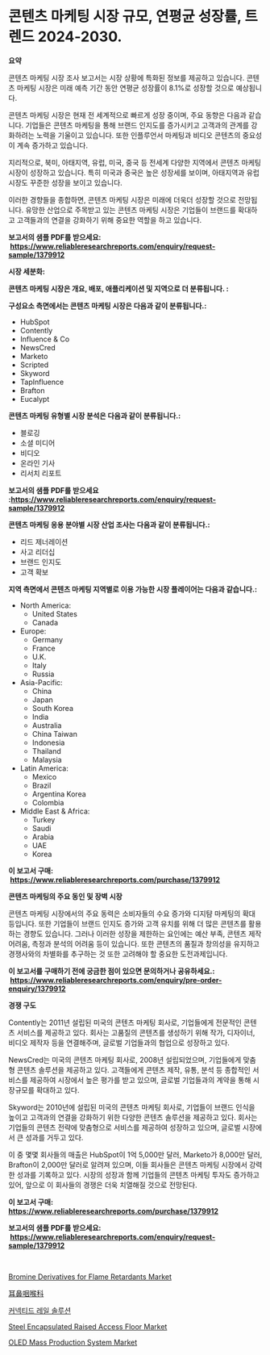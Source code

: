 <p><h1>콘텐츠 마케팅 시장 규모, 연평균 성장률, 트렌드 2024-2030.</h1></p><p><strong>요약</strong></p>
<p><p>콘텐츠 마케팅 시장 조사 보고서는 시장 상황에 특화된 정보를 제공하고 있습니다. 콘텐츠 마케팅 시장은 미래 예측 기간 동안 연평균 성장률이 8.1%로 성장할 것으로 예상됩니다.</p><p>콘텐츠 마케팅 시장은 현재 전 세계적으로 빠르게 성장 중이며, 주요 동향은 다음과 같습니다. 기업들은 콘텐츠 마케팅을 통해 브랜드 인지도를 증가시키고 고객과의 관계를 강화하려는 노력을 기울이고 있습니다. 또한 인플루언서 마케팅과 비디오 콘텐츠의 중요성이 계속 증가하고 있습니다.</p><p>지리적으로, 북미, 아태지역, 유럽, 미국, 중국 등 전세계 다양한 지역에서 콘텐츠 마케팅 시장이 성장하고 있습니다. 특히 미국과 중국은 높은 성장세를 보이며, 아태지역과 유럽 시장도 꾸준한 성장을 보이고 있습니다.</p><p>이러한 경향들을 종합하면, 콘텐츠 마케팅 시장은 미래에 더욱더 성장할 것으로 전망됩니다. 유망한 산업으로 주목받고 있는 콘텐츠 마케팅 시장은 기업들이 브랜드를 확대하고 고객들과의 연결을 강화하기 위해 중요한 역할을 하고 있습니다.</p></p>
<p><strong>보고서의 샘플 PDF를 받으세요: &nbsp;<a href="https://www.reliableresearchreports.com/enquiry/request-sample/1379912">https://www.reliableresearchreports.com/enquiry/request-sample/1379912</a></strong></p>
<p><strong>시장 세분화:</strong></p>
<p><strong> 콘텐츠 마케팅 시장은 개요, 배포, 애플리케이션 및 지역으로 더 분류됩니다. :</strong></p>
<p><strong>구성요소 측면에서는 콘텐츠 마케팅 시장은 다음과 같이 분류됩니다.:</strong></p>
<p><ul><li>HubSpot</li><li>Contently</li><li>Influence & Co</li><li>NewsCred</li><li>Marketo</li><li>Scripted</li><li>Skyword</li><li>TapInfluence</li><li>Brafton</li><li>Eucalypt</li></ul></p>
<p><strong> 콘텐츠 마케팅 유형별 시장 분석은 다음과 같이 분류됩니다.:</strong></p>
<p><ul><li>블로깅</li><li>소셜 미디어</li><li>비디오</li><li>온라인 기사</li><li>리서치 리포트</li></ul></p>
<p><strong>보고서의 샘플 PDF를 받으세요 :<a href="https://www.reliableresearchreports.com/enquiry/request-sample/1379912">https://www.reliableresearchreports.com/enquiry/request-sample/1379912</a></strong></p>
<p><strong> 콘텐츠 마케팅 응용 분야별 시장 산업 조사는 다음과 같이 분류됩니다.:</strong></p>
<p><ul><li>리드 제너레이션</li><li>사고 리더십</li><li>브랜드 인지도</li><li>고객 확보</li></ul></p>
<p><strong>지역 측면에서 콘텐츠 마케팅 지역별로 이용 가능한 시장 플레이어는 다음과 같습니다.:</strong></p>
<p><ul>
    <li>
        North America:
        <ul>
            <li>United States</li>
            <li>Canada</li>
        </ul>
    </li>
    <li>
        Europe:
        <ul>
            <li>Germany</li>
            <li>France</li>
            <li>U.K.</li>
            <li>Italy</li>
            <li>Russia</li>
        </ul>
    </li>
    <li>
        Asia-Pacific:
        <ul>
            <li>China</li>
            <li>Japan</li>
            <li>South Korea</li>
            <li>India</li>
            <li>Australia</li>
            <li>China Taiwan</li>
            <li>Indonesia</li>
            <li>Thailand</li>
            <li>Malaysia</li>
        </ul>
    </li>
    <li>
        Latin America:
        <ul>
            <li>Mexico</li>
            <li>Brazil</li>
            <li>Argentina Korea</li>
            <li>Colombia</li>
        </ul>
    </li>
    <li>
        Middle East & Africa:
        <ul>
            <li>Turkey</li>
            <li>Saudi</li>
            <li>Arabia</li>
            <li>UAE</li>
            <li>Korea</li>
        </ul>
    </li>
    </ul></p>
<p><strong>이 보고서 구매: &nbsp;<a href="https://www.reliableresearchreports.com/purchase/1379912">https://www.reliableresearchreports.com/purchase/1379912</a></strong></p>
<p><strong>콘텐츠 마케팅의 주요 동인 및 장벽 시장</strong></p>
<p><p>콘텐츠 마케팅 시장에서의 주요 동력은 소비자들의 수요 증가와 디지턈 마케팅의 확대 등입니다. 또한 기업들이 브랜드 인지도 증가와 고객 유치를 위해 더 많은 콘텐츠를 활용하는 경향도 있습니다. 그러나 이러한 성장을 제한하는 요인에는 예산 부족, 콘텐츠 제작 어려움, 측정과 분석의 어려움 등이 있습니다. 또한 콘텐츠의 품질과 창의성을 유지하고 경쟁사와의 차별화를 추구하는 것 또한 고려해야 할 중요한 도전과제입니다.</p></p>
<p><strong>이 보고서를 구매하기 전에 궁금한 점이 있으면 문의하거나 공유하세요.: &nbsp;<a href="https://www.reliableresearchreports.com/enquiry/pre-order-enquiry/1379912">https://www.reliableresearchreports.com/enquiry/pre-order-enquiry/1379912</a></strong></p>
<p><strong>경쟁 구도</strong></p>
<p><p>Contently는 2011년 설립된 미국의 콘텐츠 마케팅 회사로, 기업들에게 전문적인 콘텐츠 서비스를 제공하고 있다. 회사는 고품질의 콘텐츠를 생성하기 위해 작가, 디자이너, 비디오 제작자 등을 연결해주며, 글로벌 기업들과의 협업으로 성장하고 있다.</p><p>NewsCred는 미국의 콘텐츠 마케팅 회사로, 2008년 설립되었으며, 기업들에게 맞춤형 콘텐츠 솔루션을 제공하고 있다. 고객들에게 콘텐츠 제작, 유통, 분석 등 종합적인 서비스를 제공하여 시장에서 높은 평가를 받고 있으며, 글로벌 기업들과의 계약을 통해 시장규모를 확대하고 있다.</p><p>Skyword는 2010년에 설립된 미국의 콘텐츠 마케팅 회사로, 기업들이 브랜드 인식을 높이고 고객과의 연결을 강화하기 위한 다양한 콘텐츠 솔루션을 제공하고 있다. 회사는 기업들의 콘텐츠 전략에 맞춤형으로 서비스를 제공하여 성장하고 있으며, 글로벌 시장에서 큰 성과를 거두고 있다.</p><p>이 중 몇몇 회사들의 매출은 HubSpot이 1억 5,000만 달러, Marketo가 8,000만 달러, Brafton이 2,000만 달러로 알려져 있으며, 이들 회사들은 콘텐츠 마케팅 시장에서 강력한 성과를 기록하고 있다. 시장의 성장과 함께 기업들의 콘텐츠 마케팅 투자도 증가하고 있어, 앞으로 이 회사들의 경쟁은 더욱 치열해질 것으로 전망된다.</p></p>
<p><strong>이 보고서 구매: &nbsp; <a href="https://www.reliableresearchreports.com/purchase/1379912">https://www.reliableresearchreports.com/purchase/1379912</a></strong></p>
<p><strong>보고서의 샘플 PDF를 받으세요: &nbsp;<a href="https://www.reliableresearchreports.com/enquiry/request-sample/1379912">https://www.reliableresearchreports.com/enquiry/request-sample/1379912</a></strong><strong></strong></p>
<p>&nbsp;</p>
<p><p><a href="https://github.com/castoriffic/Market-Research-Report-List-3/blob/main/bromine-derivatives-for-flame-retardants-market.md">Bromine Derivatives for Flame Retardants Market</a></p><p><a href="https://github.com/jkjreqjscoxx7/Market-Research-Report-List-1/blob/main/9018638265.md">耳鼻咽喉科</a></p><p><a href="https://github.com/nuekbpymrrz5/Market-Research-Report-List-1/blob/main/4937959194677.md">커넥티드 레일 솔루션</a></p><p><a href="https://issuu.com/reportprime-2/docs/steel-encapsulated-raised-access-floor-market-size">Steel Encapsulated Raised Access Floor Market</a></p><p><a href="https://view.publitas.com/reportprime-1/oled-mass-production-system-market-size-growth-and-forecast-from-2024-2031/">OLED Mass Production System Market</a></p></p>